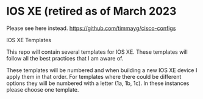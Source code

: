 # IOS XE (retired as of March 2023

Please see here instead. 
https://github.com/timmayg/cisco-configs

IOS XE Templates

This repo will contain several templates for IOS XE. 
These templates will follow all the best practices that I am aware of. 

These templates will be numbered and when building a new IOS XE device I apply them in that order. For templates where there could be different options they will be numbered with a letter (1a, 1b, 1c). In these instances please choose one template. 
